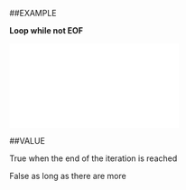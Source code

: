 
##EXAMPLE

**Loop while not EOF**



![](..\..\Examples\vbs\SOActivityList.EOF.vbs.txt)


##VALUE

True  when the end of the iteration is reached

False  as long as there are more

